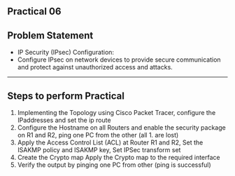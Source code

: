 ## Practical 06

## Problem Statement

* IP Security (IPsec) Configuration:
* Configure IPsec on network devices to provide secure communication and protect against unauthorized access and attacks.

---

## Steps to perform Practical

1. Implementing the Topology using Cisco Packet Tracer, configure the IPaddresses and set the ip route
1. Configure the Hostname on all Routers and enable the security package on R1 and R2, ping one PC from the other (all 1. are lost)
1. Apply the Access Control List (ACL) at Router R1 and R2, Set the ISAKMP policy and ISAKMP key, Set IPSec transform set
1. Create the Crypto map Apply the Crypto map to the required interface
1. Verify the output by pinging one PC from other (ping is successful)